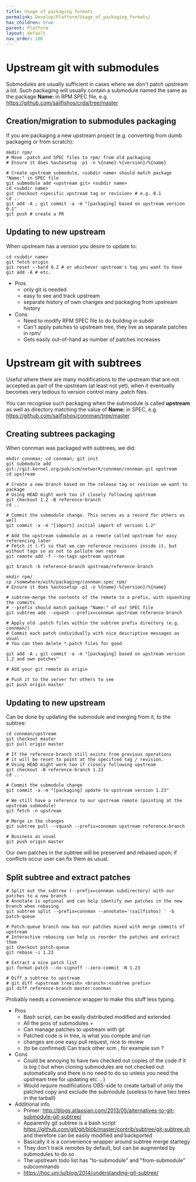 ```yaml
---
title: Usage of packaging formats
permalink: Develop/Platform/Usage_of_packaging_formats/
has_children: true
parent: Platform
layout: default
nav_order: 100
---
```


# Upstream git with submodules

Submodules are usually sufficient in cases where we don't patch upstream a lot. Such packaging will usually contain a submodule named the same as the package **Name:** in RPM SPEC file, e.g. <https://github.com/sailfishos/crda/tree/master>

## Creation/migration to submodules packaging

If you are packaging a new upstream project (e.g. converting from dumb packaging or from scratch):
```nosh
mkdir rpm/
# Move .patch and SPEC files to rpm/ from old packaging
# Ensure it does %autosetup -p1 -n %{name}-%{version}/%{name}

# Create upstream submodule, <subdir name> should match package "Name:" in SPEC file
git submodule add <upstream git> <subdir name>
cd <subdir name>
git checkout <specific upstream tag or revision> # e.g. 0.1
cd ..
git add -A ; git commit -a -m "[packaging] based on upstream version 0.1"
git push # create a PR
```

## Updating to new upstream

When upstream has a version you desire to update to:

```nosh
cd <subdir name>
git fetch origin
git reset --hard 0.2 # or whichever upstream's tag you want to have
git add -A # etc.
```

  - Pros
      - only git is needed
      - easy to see and track upstream
      - separate history of own changes and packaging from upstream history
  - Cons
      - Need to modify RPM SPEC file to do building in subdir
      - Can't apply patches to upstream tree, they live as separate patches in rpm/
      - Gets easily out-of-hand as number of patches increases

# Upstream git with subtrees

Useful where there are many modifications to the upstream that are not accepted as part of the upstream (at least not yet), when it eventually becomes very tedious to version control many .patch files.

You can recognise such packaging when the submodule is called **upstream** as well as directory matching the value of **Name:** in SPEC, e.g. <https://github.com/sailfishos/connman/tree/master>

## Creating subtrees packaging

When connman was packaged with subtrees, we did:
```nosh
mkdir connman; cd connman; git init
git submodule add git://git.kernel.org/pub/scm/network/connman/connman.git upstream
cd upstream

# Create a new branch based on the release tag or revision we want to package
# Using HEAD might work too if closely following upstream
git checkout 1.2 -B reference-branch
cd ..

# Commit the submodule change. This serves as a record for others as well
git commit -a -m "[import] initial import of version 1.2"

# Add the upstream submodule as a remote called upstream for easy referencing later
# Fetch it (-f) so that we can reference revisions inside it, but without tags so as not to pollute own repo
git remote add -f --no-tags upstream upstream

git branch -b reference-branch upstream/reference-branch

mkdir rpm/
cp /somewhere/with/packaging/connman.spec rpm/
# Ensure it does %autosetup -p1 -n %{name}-%{version}/%{name}

# subtree-merge the contents of the remote to a prefix, with squashing the commits
# --prefix should match package "Name:" of our SPEC file
git subtree add --squash --prefix=connman upstream reference-branch

# Apply old .patch files within the subtree prefix directory (e.g. connman/)
# Commit each patch individually with nice descriptive messages as usual
# You can then delete *.patch files for good

git add -A ; git commit -a -m "[packaging] based on upstream version 1.2 and own patches"

# Add your git remote as origin

# Push it to the server for others to see
git push origin master
```

## Updating to new upstream

Can be done by updating the submodule and merging from it, to the subtree:
```nosh
cd connman/upstream
git checkout master
git pull origin master

# If the reference-branch still exists from previous operations
# it will be reset to point at the specified tag / revision.
# Using HEAD might work too if closely following upstream
git checkout -B reference-branch 1.23
cd ..

# Commit the submodule change
git commit -a -m "[packaging] update to upstream version 1.23"

# We still have a reference to our upstream remote (pointing at the upstream submodule)
git fetch -n upstream

# Merge in the changes
git subtree pull --squash --prefix=connman upstream reference-branch

# Business as usual
git push origin master
```

Our own patches in the subtree will be preserved and rebased upon; if conflicts occur user can fix them as usual.

## Split subtree and extract patches
```nosh
# Split out the subtree (--prefix=connman subdirectory) with our patches to a new branch
# Annotate is optional and can help identify own patches in the new branch when rebasing
git subtree split --prefix=connman --annotate='(sailfishos) ' -b patch-queue

# Patch-queue branch now has our patches mixed with merge commits of upstream
# Interactive rebasing can help us reorder the patches and extract them
git checkout patch-queue
git rebase -i 1.23

# Extract a nice patch list
git format-patch --no-signoff --zero-commit -N 1.23

# Diff a subtree to upstream
# git diff <upstream treeish> <branch>:<subtree prefix>
git diff reference-branch master:connman
```

Probably needs a convenience wrapper to make this stuff less typing.

  - Pros
      - Bash script, can be easily distributed modified and extended
      - All the pros of submodules +
      - Can manage patches to upstream with git
      - Patched code is in tree, is what you compile and run
      - changes are one easy pull request, nice to review
      - (to be confirmed) Can track other scm , for example svn ?
  - Cons
      - Could be annoying to have two checked out copies of the code if it is big ( but when cloning submodules are not checked out automatically and there is no need to do so unless you need the upstream tree for updating etc .. )
      - Would require modifications OBS-side to create tarball of only the patched copy and exclude the submodule (useless to have two trees in the tarball)
  - Additional info
      - Primer: <http://blogs.atlassian.com/2013/05/alternatives-to-git-submodule-git-subtree/>
      - Apparently git subtree is a bash script <https://github.com/git/git/blob/master/contrib/subtree/git-subtree.sh> and therefore can be easily modified and backported
      - Basically it is a convenience wrapper around subtree merge startegy
      - They don't track remotes by default, but can be augmented by submodules to do so
      - The upstream todo list has "to-submodule" and "from-submodule" subcommands
      - <https://hpc.uni.lu/blog/2014/understanding-git-subtree/>
